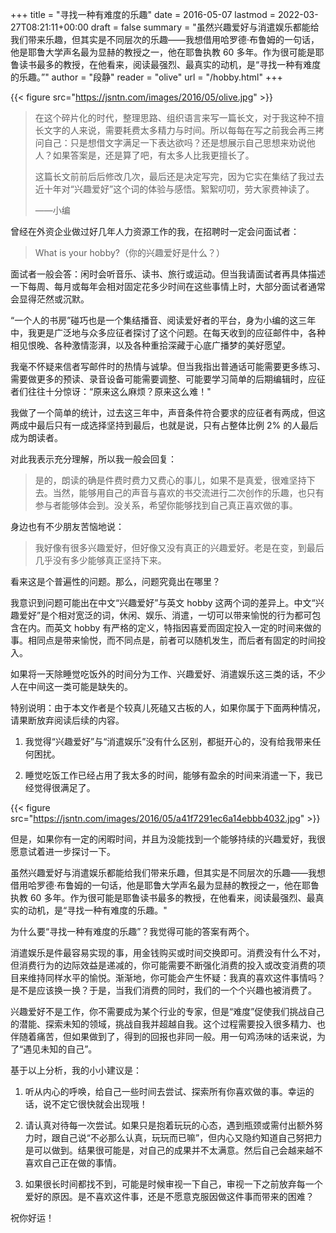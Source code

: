 +++
title = "寻找一种有难度的乐趣"
date = 2016-05-07
lastmod = 2022-03-27T08:21:11+00:00
draft = false
summary = "虽然兴趣爱好与消遣娱乐都能给我们带来乐趣，但其实是不同层次的乐趣——我想借用哈罗德·布鲁姆的一句话，他是耶鲁大学声名最为显赫的教授之一，他在耶鲁执教 60 多年。作为很可能是耶鲁读书最多的教授，在他看来，阅读最强烈、最真实的动机，是“寻找一种有难度的乐趣。”"
author = "段静"
reader = "olive"
url = "/hobby.html"
+++

{{< figure src="https://jsntn.com/images/2016/05/olive.jpg" >}}

> 在这个碎片化的时代，整理思路、组织语言来写一篇长文，对于我这种不擅长文字的人来说，需要耗费太多精力与时间。所以每每在写之前我会再三拷问自己：只是想借文字满足一下表达欲吗？还是想展示自己思想来劝说他人？如果答案是，还是算了吧，有太多人比我更擅长了。
>
> 这篇长文前前后后修改几次，最后还是决定写完，因为它实在集结了我过去近十年对“兴趣爱好”这个词的体验与感悟。絮絮叨叨，劳大家费神读了。
>
> ——小编

曾经在外资企业做过好几年人力资源工作的我，在招聘时一定会问面试者：

> What is your hobby?（你的兴趣爱好是什么？）

面试者一般会答：闲时会听音乐、读书、旅行或运动。但当我请面试者再具体描述一下每周、每月或每年会相对固定花多少时间在这些事情上时，大部分面试者通常会显得茫然或沉默。

“一个人的书房”碰巧也是一个集结播音、阅读爱好者的平台，身为小编的这三年中，我更是广泛地与众多应征者探讨了这个问题。在每天收到的应征邮件中，各种相见恨晚、各种激情澎湃，以及各种重拾深藏于心底广播梦的美好愿望。

我毫不怀疑来信者写邮件时的热情与诚挚。但当我指出普通话可能需要更多练习、需要做更多的预读、录音设备可能需要调整、可能要学习简单的后期编辑时，应征者们往往十分惊讶：“原来这么麻烦？原来这么难！"

我做了一个简单的统计，过去这三年中，声音条件符合要求的应征者有两成，但这两成中最后只有一成选择坚持到最后，也就是说，只有占整体比例 2% 的人最后成为朗读者。

对此我表示充分理解，所以我一般会回复：

> 是的，朗读的确是件费时费力又费心的事儿，如果不是真爱，很难坚持下去。当然，能够用自己的声音与喜欢的书交流进行二次创作的乐趣，也只有参与者能够体会到。没关系，希望你能够找到自己真正喜欢做的事。

身边也有不少朋友苦恼地说：

> 我好像有很多兴趣爱好，但好像又没有真正的兴趣爱好。老是在变，到最后几乎没有多少能够真正坚持下来。

看来这是个普遍性的问题。那么，问题究竟出在哪里？

我意识到问题可能出在中文“兴趣爱好”与英文 hobby 这两个词的差异上。中文“兴趣爱好”是个相对宽泛的词，休闲、娱乐、消遣，一切可以带来愉悦的行为都可包含在内。而英文
hobby 有严格的定义，特指因喜爱而固定投入一定的时间来做的事。相同点是带来愉悦，而不同点是，前者可以随机发生，而后者有固定的时间投入。

如果将一天除睡觉吃饭外的时间分为工作、兴趣爱好、消遣娱乐这三类的话，不少人在中间这一类可能是缺失的。

特别说明：由于本文作者是个较真儿死磕又古板的人，如果你属于下面两种情况，请果断放弃阅读后续的内容。

1.  我觉得“兴趣爱好”与“消遣娱乐”没有什么区别，都挺开心的，没有给我带来任何困扰。

2.  睡觉吃饭工作已经占用了我太多的时间，能够有盈余的时间来消遣一下，我已经觉得很满足了。

{{< figure src="https://jsntn.com/images/2016/05/a41f7291ec6a14ebbb4032.jpg" >}}

但是，如果你有一定的闲暇时间，并且为没能找到一个能够持续的兴趣爱好，我很愿意试着进一步探讨一下。

虽然兴趣爱好与消遣娱乐都能给我们带来乐趣，但其实是不同层次的乐趣——我想借用哈罗德·布鲁姆的一句话，他是耶鲁大学声名最为显赫的教授之一，他在耶鲁执教 60 多年。作为很可能是耶鲁读书最多的教授，在他看来，阅读最强烈、最真实的动机，是“寻找一种有难度的乐趣。"

为什么要“寻找一种有难度的乐趣”？我觉得可能的答案有两个。

消遣娱乐是件最容易实现的事，用金钱购买或时间交换即可。消费没有什么不对，但消费行为的边际效益是递减的，你可能需要不断强化消费的投入或改变消费的项目来维持同样水平的愉悦。渐渐地，你可能会产生怀疑：我真的喜欢这件事情吗？是不是应该换一换？于是，当我们消费的同时，我们的一个个兴趣也被消费了。

兴趣爱好不是工作，你不需要成为某个行业的专家，但是“难度”促使我们挑战自己的潜能、探索未知的领域，挑战自我并超越自我。这个过程需要投入很多精力、也伴随着痛苦，但如果做到了，得到的回报也非同一般。用一句鸡汤味的话来说，为了“遇见未知的自己”。

基于以上分析，我的小小建议是：

1.  听从内心的呼唤，给自己一些时间去尝试、探索所有你喜欢做的事。幸运的话，说不定它很快就会出现哦！

2.  请认真对待每一次尝试。如果只是抱着玩玩的心态，遇到瓶颈或需付出额外努力时，跟自己说“不必那么认真，玩玩而已嘛”，但内心又隐约知道自己努把力是可以做到。结果很可能是，对自己的成果并不太满意。然后自己会越来越不喜欢自己正在做的事情。

3.  如果很长时间都找不到，可能是时候审视一下自己，审视一下之前放弃每一个爱好的原因。是不喜欢这件事，还是不愿意克服因做这件事而带来的困难？

祝你好运！